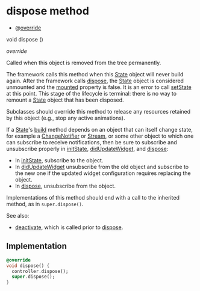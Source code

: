 


# dispose method







- @[override](https://api.flutter.dev/flutter/dart-core/override-constant.html)

void dispose
()

_<span class="feature">override</span>_



<p>Called when this object is removed from the tree permanently.</p>
<p>The framework calls this method when this <a href="https://api.flutter.dev/flutter/widgets/State-class.html">State</a> object will never
build again. After the framework calls <a href="../../widgets_post_widget/PostContainerState/dispose.md">dispose</a>, the <a href="https://api.flutter.dev/flutter/widgets/State-class.html">State</a> object is
considered unmounted and the <a href="https://api.flutter.dev/flutter/widgets/State/mounted.html">mounted</a> property is false. It is an error
to call <a href="https://api.flutter.dev/flutter/widgets/State/setState.html">setState</a> at this point. This stage of the lifecycle is terminal:
there is no way to remount a <a href="https://api.flutter.dev/flutter/widgets/State-class.html">State</a> object that has been disposed.</p>
<p>Subclasses should override this method to release any resources retained
by this object (e.g., stop any active animations).</p>
<p>If a <a href="https://api.flutter.dev/flutter/widgets/State-class.html">State</a>'s <a href="../../widgets_post_widget/PostContainerState/build.md">build</a> method depends on an object that can itself
change state, for example a <a href="https://api.flutter.dev/flutter/foundation/ChangeNotifier-class.html">ChangeNotifier</a> or <a href="https://api.flutter.dev/flutter/dart-async/Stream-class.html">Stream</a>, or some
other object to which one can subscribe to receive notifications, then
be sure to subscribe and unsubscribe properly in <a href="../../widgets_post_widget/PostContainerState/initState.md">initState</a>,
<a href="https://api.flutter.dev/flutter/widgets/State/didUpdateWidget.html">didUpdateWidget</a>, and <a href="../../widgets_post_widget/PostContainerState/dispose.md">dispose</a>:</p>
<ul>
<li>In <a href="../../widgets_post_widget/PostContainerState/initState.md">initState</a>, subscribe to the object.</li>
<li>In <a href="https://api.flutter.dev/flutter/widgets/State/didUpdateWidget.html">didUpdateWidget</a> unsubscribe from the old object and subscribe
to the new one if the updated widget configuration requires
replacing the object.</li>
<li>In <a href="../../widgets_post_widget/PostContainerState/dispose.md">dispose</a>, unsubscribe from the object.</li>
</ul>
<p>Implementations of this method should end with a call to the inherited
method, as in <code>super.dispose()</code>.</p>
<p>See also:</p>
<ul>
<li><a href="https://api.flutter.dev/flutter/widgets/State/deactivate.html">deactivate</a>, which is called prior to <a href="../../widgets_post_widget/PostContainerState/dispose.md">dispose</a>.</li>
</ul>



## Implementation

```dart
@override
void dispose() {
  controller.dispose();
  super.dispose();
}
```







